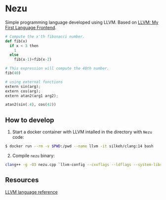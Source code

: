 # Nezu

Simple programming language developed using LLVM.
Based on [LLVM: My First Language Frontend](https://llvm.org/docs/tutorial/MyFirstLanguageFrontend/index.html).

```python
# Compute the x'th fibonacci number.
def fib(x)
  if x < 3 then
    1
  else
    fib(x-1)+fib(x-2)

# This expression will compute the 40th number.
fib(40)

# using external functions
extern sin(arg);
extern cos(arg);
extern atan2(arg1 arg2);

atan2(sin(.4), cos(42))
```

## How to develop

1. Start a docker container with LLVM intalled in the directory with `Nezu` code:

```bash
$ docker run --rm -v $PWD:/pwd --name llvm -it silkeh/clang:14 bash
```

2. Compile `nezu` binary:

```bash
clang++ -g -O3 nezu.cpp `llvm-config --cxxflags --ldflags --system-libs --libs core` -o nezu
```

## Resources

[LLVM language reference](https://llvm.org/docs/LangRef.html)
